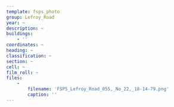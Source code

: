 ```yaml
---
template: fsps_photo
group: Lefroy_Road
year: ~
description: ~
buildings:
    - ''
coordinates: ~
heading: ~
classification: ~
section: ~
cell: ~
film_roll: ~
files:
    -
        filename: 'FSPS_Lefroy_Road_055,_No_22,_18-14-79.png'
        caption: ''
---
```

